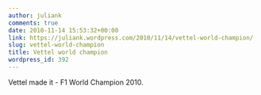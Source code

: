 ```yaml
---
author: juliank
comments: true
date: 2010-11-14 15:53:32+00:00
link: https://juliank.wordpress.com/2010/11/14/vettel-world-champion/
slug: vettel-world-champion
title: Vettel world champion
wordpress_id: 392
---
```


Vettel made it - F1 World Champion 2010.
